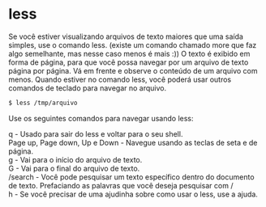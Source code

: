 # less

Se você estiver visualizando arquivos de texto maiores que uma saída simples, use o comando less. (existe um comando chamado more que faz algo semelhante, mas nesse caso menos é mais :)) O texto é exibido em forma de página, para que você possa navegar por um arquivo de texto página por página. Vá em frente e observe o conteúdo de um arquivo com menos. Quando estiver no comando less, você poderá usar outros comandos de teclado para navegar no arquivo.

```bash
$ less /tmp/arquivo
```

Use os seguintes comandos para navegar usando less:

q - Usado para sair do less e voltar para o seu shell.  
Page up, Page down, Up e Down - Navegue usando as teclas de seta e de página.  
g - Vai para o início do arquivo de texto.  
G - Vai para o final do arquivo de texto.  
/search - Você pode pesquisar um texto específico dentro do documento de texto. Prefaciando as palavras que você deseja pesquisar com /  
h - Se você precisar de uma ajudinha sobre como usar o less, use a ajuda.